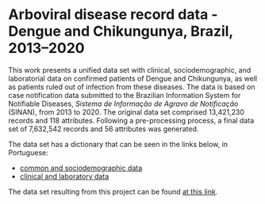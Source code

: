 # Arboviral disease record data - Dengue and Chikungunya, Brazil, 2013–2020

This work presents a unified data set with clinical, sociodemographic, and laboratorial data on confirmed patients of Dengue and Chikungunya, as well as patients ruled out of infection from these diseases. The data is based on case notification data submitted to the Brazilian Information System for Notifiable Diseases, *Sistema de Informação de Agravo de Notificação* (SINAN), from 2013 to 2020. The original data set comprised 13,421,230 records and 118 attributes. Following a pre-processing process, a final data set of 7,632,542 records and 56 attributes was generated.

The data set has a dictionary that can be seen in the links below, in Portuguese:
- [common and sociodemographic data](http://portalsinan.saude.gov.br/images/documentos/Agravos/Notificacao_Individual/DIC_DADOS_NET---Notificao-Individual_rev.pdf)
- [clinical and laboratory data](http://portalsinan.saude.gov.br/images/documentos/Agravos/Dengue/DIC_DADOS_ONLINE.pdf)

The data set resulting from this project can be found [at this link](https://data.mendeley.com/datasets/2d3kr8zynf/2).
